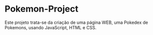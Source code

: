 # Pokemon-Project
Este projeto trata-se da criação de uma página WEB, uma Pokedex de Pokemons, usando JavaScript, HTML e CSS. 
